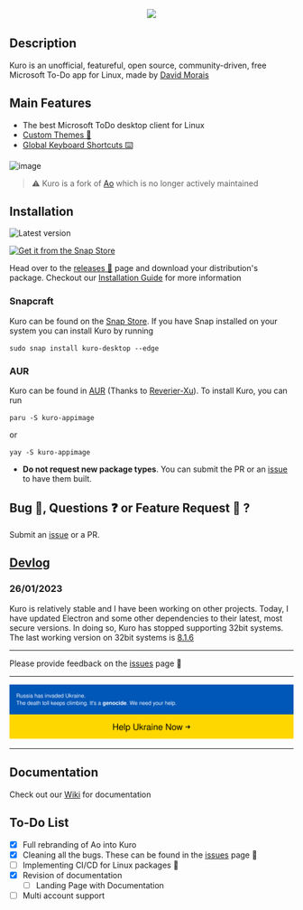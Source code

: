 <p align="center">
<img src="https://raw.githubusercontent.com/davidsmorais/kuro/master/static/Icon.png" width="300" />
</p>

## Description

Kuro is an unofficial, featureful, open source, community-driven, free Microsoft To-Do app for Linux, made by [David Morais](https://dsmorais.com)

## Main Features
- The best Microsoft ToDo desktop client for Linux
- [Custom Themes 🎨](https://github.com/davidsmorais/kuro/wiki/Custom-Themes-%F0%9F%8E%A8)
- [Global Keyboard Shortcuts ⌨️](https://github.com/davidsmorais/kuro/wiki/Keyboard-Shortcuts)

![image](https://user-images.githubusercontent.com/22729436/221692628-73b21cee-567f-4e48-a91c-3cd8db7b9438.png)

> ⚠️ Kuro is a fork of [Ao](https://github.com/klaussinani/ao) which is no longer actively maintained

## Installation
![Latest version](https://badge.fury.io/gh/davidsmorais%2Fkuro.svg)

[![Get it from the Snap Store](https://snapcraft.io/static/images/badges/en/snap-store-black.svg)](https://snapcraft.io/kuro-desktop)

Head over to the [releases 🚀](https://github.com/davidsmorais/kuro/releases) page and download your distribution's package.
Checkout our [Installation Guide](https://github.com/davidsmorais/kuro/wiki/Installing-Kuro) for more information

### Snapcraft

Kuro can be found on the [Snap Store](https://snapcraft.io/kuro-desktop/).
If you have Snap installed on your system you can install Kuro by running
```
sudo snap install kuro-desktop --edge
```
### AUR

Kuro can be found in [AUR](https://aur.archlinux.org/packages/kuro-appimage) (Thanks to [Reverier-Xu](https://github.com/Reverier-Xu)).
To install Kuro, you can run

```
paru -S kuro-appimage
```

or

```
yay -S kuro-appimage
```

* **Do not request new package types**. You can submit the PR or an [issue](https://github.com/davidsmorais/kuro/issues/new/choose) to have them built.


## Bug 🐞, Questions ❓ or  Feature Request 🚀 ?
Submit an [issue](https://github.com/davidsmorais/kuro/issues/new/choose) or a PR.



## [Devlog](./docs/devlog.md)

### 26/01/2023
Kuro is relatively stable and I have been working on other projects.
Today, I have updated Electron and some other dependencies to their latest, most secure versions. In doing so, Kuro has stopped supporting 32bit systems.
The last working version on 32bit systems is [8.1.6](https://github.com/davidsmorais/kuro/releases/tag/v8.1.6)

---
Please provide feedback on the [issues](https://github.com/davidsmorais/kuro/issues) page 🚀

_________________________________________________________


[![Stand With Ukraine](https://raw.githubusercontent.com/vshymanskyy/StandWithUkraine/main/banner2-direct.svg)](https://vshymanskyy.github.io/StandWithUkraine)

---

## Documentation
Check out our [Wiki](https://github.com/davidsmorais/kuro/wiki) for documentation

## To-Do List
- [X] Full rebranding of Ao into Kuro
- [x] Cleaning all the bugs. These can be found in the [issues](https://github.com/davidsmorais/kuro/issues) page 🚀
- [ ] Implementing CI/CD for Linux packages 🚀
- [X] Revision of documentation
  - [ ] Landing Page with Documentation
- [ ] Multi account support
